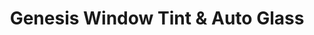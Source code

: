 ---
title: "Genesis Window Tint & Auto Glass"
url: /scottsdale/genesis-window-tint-and-auto-glass/
shop: car repair
---